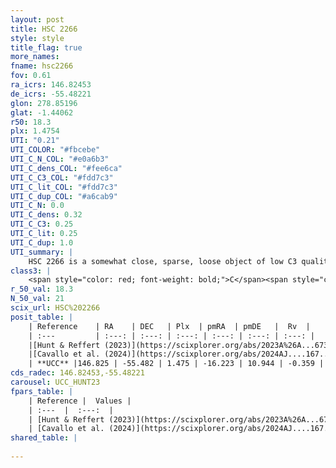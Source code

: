```yaml
---
layout: post
title: HSC 2266
style: style
title_flag: true
more_names: 
fname: hsc2266
fov: 0.61
ra_icrs: 146.82453
de_icrs: -55.48221
glon: 278.85196
glat: -1.44062
r50: 18.3
plx: 1.4754
UTI: "0.21"
UTI_COLOR: "#fbcebe"
UTI_C_N_COL: "#e0a6b3"
UTI_C_dens_COL: "#fee6ca"
UTI_C_C3_COL: "#fdd7c3"
UTI_C_lit_COL: "#fdd7c3"
UTI_C_dup_COL: "#a6cab9"
UTI_C_N: 0.0
UTI_C_dens: 0.32
UTI_C_C3: 0.25
UTI_C_lit: 0.25
UTI_C_dup: 1.0
UTI_summary: |
    HSC 2266 is a somewhat close, sparse, loose object of low C3 quality. It was recently reported in the literature.<br><br><span style="color: #99180f; font-weight: bold;">Warning: </span>contains less than 25 stars with <i>P>0.5</i> estimated.
class3: |
    <span style="color: red; font-weight: bold;">C</span><span style="color: red; font-weight: bold;">C</span>
r_50_val: 18.3
N_50_val: 21
scix_url: HSC%202266
posit_table: |
    | Reference    | RA    | DEC   | Plx  | pmRA  | pmDE   |  Rv  |
    | :---         | :---: | :---: | :---: | :---: | :---: | :---: |
    |[Hunt & Reffert (2023)](https://scixplorer.org/abs/2023A%26A...673A.114H) | 146.963 | -55.519 | 1.467 | -16.232 | 10.892 | 3.323 |
    |[Cavallo et al. (2024)](https://scixplorer.org/abs/2024AJ....167...12C) | 146.774 | -55.542 | 1.474 | -- | -- | -- |
    | **UCC** |146.825 | -55.482 | 1.475 | -16.223 | 10.944 | -0.359 | 
cds_radec: 146.82453,-55.48221
carousel: UCC_HUNT23
fpars_table: |
    | Reference |  Values |
    | :---  |  :---:  |
    | [Hunt & Reffert (2023)](https://scixplorer.org/abs/2023A%26A...673A.114H) | `AV50=0.232, diffAV50=0.56, MOD50=9.039, logAge50=8.161` |
    | [Cavallo et al. (2024)](https://scixplorer.org/abs/2024AJ....167...12C) | `AV50=0.38, dMod50=9.31, logAge50=8.06, [Fe/H]50=0.12` |
shared_table: |
    
---
```

